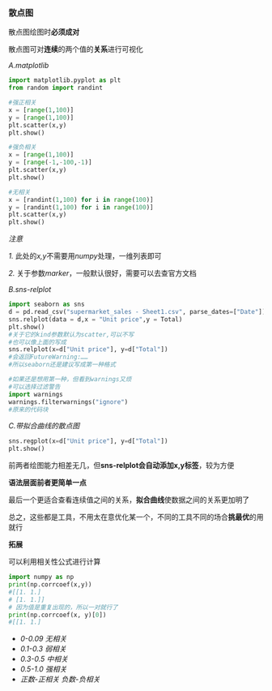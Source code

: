 ### 散点图
散点图绘图时**必须成对**

散点图可对**连续**的两个值的**关系**进行可视化

*A.matplotlib*
```python
import matplotlib.pyplot as plt
from random import randint

#强正相关
x = [range(1,100)]
y = [range(1,100)]
plt.scatter(x,y)
plt.show()

#强负相关
x = [range(1,100)]
y = [range(-1,-100,-1)]
plt.scatter(x,y)
plt.show()

#无相关
x = [randint(1,100) for i in range(100)]
y = [randint(1,100) for i in range(100)]
plt.scatter(x,y)
plt.show()
```

*注意*

*1.* 此处的*x,y*不需要用*numpy*处理，一维列表即可

*2.* 关于参数*marker*，一般默认很好，需要可以去查官方文档

*B.sns-relplot*
```python
import seaborn as sns
d = pd.read_csv("supermarket_sales - Sheet1.csv", parse_dates=["Date"])
sns.relplot(data = d,x = "Unit price",y = Total)
plt.show()
#关于它的kind参数默认为scatter,可以不写
#也可以像上面的写成
sns.relplot(x=d["Unit price"], y=d["Total"])
#会返回FutureWarning:……
#所以seaborn还是建议写成第一种格式
```
```python
#如果还是想用第一种，但看到warnings又烦
#可以选择过滤警告
import warnings
warnings.filterwarnings("ignore")
#原来的代码块
```

*C.带拟合曲线的散点图*
```python
sns.regplot(x=d["Unit price"], y=d["Total"])
plt.show()
```

前两者绘图能力相差无几，但**sns-relplot会自动添加x,y标签**，较为方便

**语法层面前者更简单一点**

最后一个更适合查看连续值之间的关系，**拟合曲线**使数据之间的关系更加明了

总之，这些都是工具，不用太在意优化某一个，不同的工具不同的场合**挑最优**的用就行


**拓展**

可以利用相关性公式进行计算
```python
import numpy as np 
print(np.corrcoef(x,y))
#[[1. 1.]
# [1. 1.]]
# 因为值是重复出现的，所以一对就行了
print(np.corrcoef(x, y)[0])
#[[1. 1.]
```
- *0-0.09 无相关*
- *0.1-0.3 弱相关*
- *0.3-0.5 中相关*
- *0.5-1.0 强相关*
- *正数-正相关 负数-负相关*

